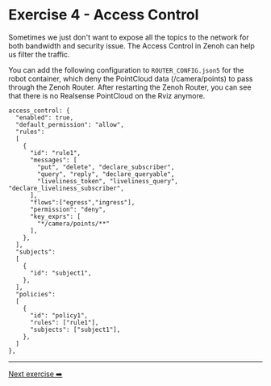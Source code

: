 # Exercise 4 - Access Control

Sometimes we just don't want to expose all the topics to the network for both bandwidth and security issue. The Access Control in Zenoh can help us filter the traffic.

You can add the following configuration to `ROUTER_CONFIG.json5` for the robot container, which deny the PointCloud data (/camera/points) to pass through the Zenoh Router. After restarting the Zenoh Router, you can see that there is no Realsense PointCloud on the Rviz anymore.

```json5
access_control: {
  "enabled": true,
  "default_permission": "allow",
  "rules":
  [
    {
      "id": "rule1",
      "messages": [
        "put", "delete", "declare_subscriber",
        "query", "reply", "declare_queryable",
        "liveliness_token", "liveliness_query", "declare_liveliness_subscriber",
      ],
      "flows":["egress","ingress"],
      "permission": "deny",
      "key_exprs": [
        "*/camera/points/**"
      ],
    },
  ],
  "subjects":
  [
    {
      "id": "subject1",
    },
  ],
  "policies":
  [
    {
      "id": "policy1",
      "rules": ["rule1"],
      "subjects": ["subject1"],
    },
  ]
},
```

---
[Next exercise ➡️](ex-6.md)
